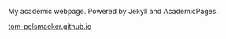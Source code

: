 My academic webpage. Powered by Jekyll and AcademicPages.

[tom-pelsmaeker.github.io](tom-pelsmaeker.github.io)
